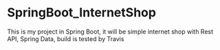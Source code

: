 # SpringBoot_InternetShop
This is my project in Spring Boot, it will be simple internet shop with Rest API, Spring Data, 
build is tested by Travis 
